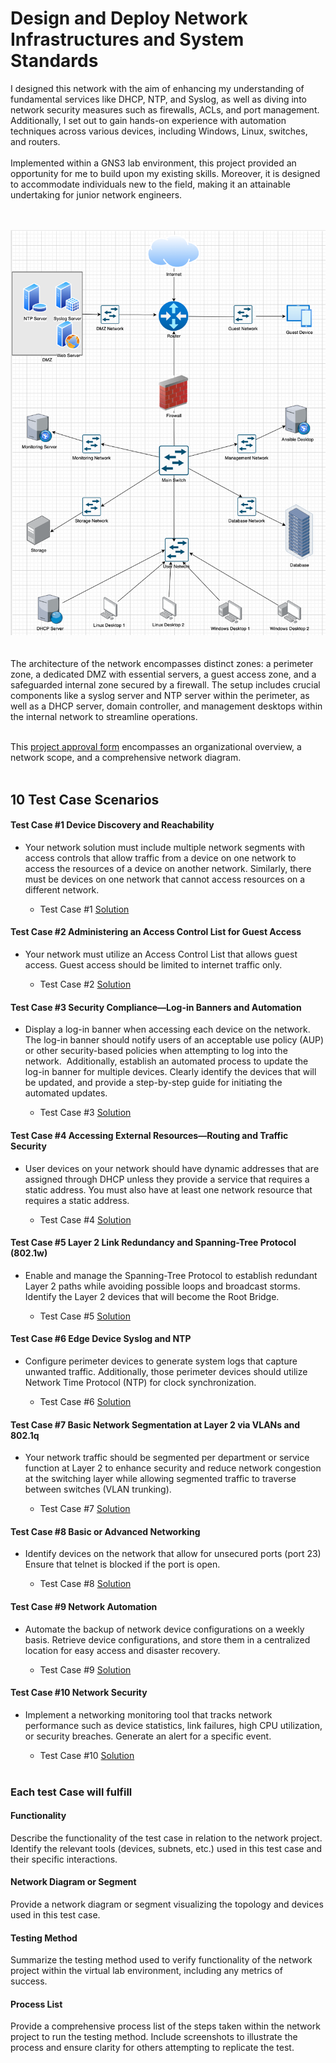 # Design and Deploy Network Infrastructures and System Standards

I designed this network with the aim of enhancing my understanding of fundamental services like DHCP, NTP, and Syslog, as well as diving into network security measures such as firewalls, ACLs, and port management. Additionally, I set out to gain hands-on experience with automation techniques across various devices, including Windows, Linux, switches, and routers.  
<br>
Implemented within a GNS3 lab environment, this project provided an opportunity for me to build upon my existing skills. Moreover, it is designed to accommodate individuals new to the field, making it an attainable undertaking for junior network engineers.  
<br><br>
<div align="center">
  <img src="drawio_diagram.png" alt="draw_io_intro" width="600">
</div>  
<br><br>
The architecture of the network encompasses distinct zones: a perimeter zone, a dedicated DMZ with essential servers, a guest access zone, and a safeguarded internal zone secured by a firewall. The setup includes crucial components like a syslog server and NTP server within the perimeter, as well as a DHCP server, domain controller, and management desktops within the internal network to streamline operations.
<br><br>

This [project approval form](project-approval.md) encompasses an organizational overview, a network scope, and a comprehensive network diagram.
<br><br>

## 10 Test Case Scenarios

#### Test Case #1 Device Discovery and Reachability  
- Your network solution must include multiple network segments with access controls that allow traffic from a device on one network to access the resources of a device on another network. Similarly, there must be devices on one network that cannot access resources on a different network.
  
  - Test Case #1 [Solution](/test-cases/test-case-1.md)
#### Test Case #2 Administering an Access Control List for Guest Access 
- Your network must utilize an Access Control List that allows guest access. Guest access should be limited to internet traffic only. 
  
  - Test Case #2 [Solution](/test-cases/test-case-2.md)
#### Test Case #3 Security Compliance—Log-in Banners and Automation 
- Display a log-in banner when accessing each device on the network. The log-in banner should notify users of an acceptable use policy (AUP) or other security-based policies when attempting to log into the network. 
Additionally, establish an automated process to update the log-in banner for multiple devices. Clearly identify the devices that will be updated, and provide a step-by-step guide for initiating the automated updates. 
  
  - Test Case #3 [Solution](/test-cases/test-case-3.md)
#### Test Case #4 Accessing External Resources—Routing and Traffic Security
- User devices on your network should have dynamic addresses that are assigned through DHCP unless they provide a service that requires a static address. You must also have at least one network resource that requires a static address. 
  
  - Test Case #4 [Solution](/test-cases/test-case-4.md)
#### Test Case #5 Layer 2 Link Redundancy and Spanning-Tree Protocol (802.1w)
- Enable and manage the Spanning-Tree Protocol to establish redundant Layer 2 paths while avoiding possible loops and broadcast storms. Identify the Layer 2 devices that will become the Root Bridge. 
  
  - Test Case #5 [Solution](/test-cases/test-case-5.md)
#### Test Case #6 Edge Device Syslog and NTP 
- Configure perimeter devices to generate system logs that capture unwanted traffic. Additionally, those perimeter devices should utilize Network Time Protocol (NTP) for clock synchronization. 
  
  - Test Case #6 [Solution](/test-cases/test-case-6.md)
#### Test Case #7 Basic Network Segmentation at Layer 2 via VLANs and 802.1q
- Your network traffic should be segmented per department or service function at Layer 2 to enhance security and reduce network congestion at the switching layer while allowing segmented traffic to traverse between switches (VLAN trunking).  
  
  - Test Case #7 [Solution](/test-cases/test-case-7.md)
#### Test Case #8 Basic or Advanced Networking  
- Identify devices on the network that allow for unsecured ports (port 23) Ensure that telnet is blocked if the port is open.
  
  - Test Case #8 [Solution](/test-cases/test-case-8.md)
#### Test Case #9 Network Automation 
- Automate the backup of network device configurations on a weekly basis. Retrieve device configurations, and store them in a centralized location for easy access and disaster recovery.
  
  - Test Case #9 [Solution](/test-cases/test-case-9.md)
#### Test Case #10 Network Security 
- Implement a networking monitoring tool that tracks network performance such as device statistics, link failures, high CPU utilization, or security breaches. Generate an alert for a specific event.
  
  - Test Case #10 [Solution](/test-cases/test-case-10.md)
<br><br>
### Each test Case will fulfill 
#### Functionality 
Describe the functionality of the test case in relation to the network project. Identify the relevant tools (devices, subnets, etc.) used in this test case and their specific interactions.  

#### Network Diagram or Segment 
Provide a network diagram or segment visualizing the topology and devices used in this test case.  
 
#### Testing Method 
Summarize the testing method used to verify functionality of the network project within the virtual lab environment, including any metrics of success.  

#### Process List 
Provide a comprehensive process list of the steps taken within the network project to run the testing method. Include screenshots to illustrate the process and ensure clarity for others attempting to replicate the test. 

